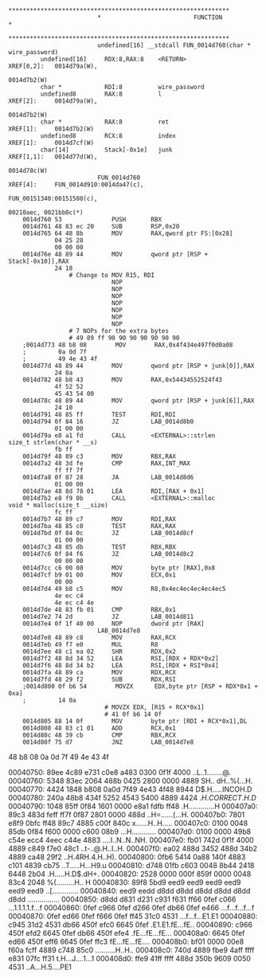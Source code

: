                              **************************************************************
                             *                          FUNCTION                          *
                             **************************************************************
                             undefined[16] __stdcall FUN_0014d760(char * wire_password)
             undefined[16]     RDX:8,RAX:8    <RETURN>                                XREF[0,2]:   0014d79a(W), 
                                                                                                   0014d7b2(W)  
             char *            RDI:8          wire_password
             undefined8        RAX:8          l                                       XREF[2]:     0014d79a(W), 
                                                                                                   0014d7b2(W)  
             char *            RAX:8          ret                                     XREF[1]:     0014d7b2(W)  
             undefined8        RCX:8          index                                   XREF[1]:     0014d7cf(W)  
             char[14]          Stack[-0x1e]   junk                                    XREF[1,1]:   0014d77d(W), 
                                                                                                   0014d78c(W)  
                             FUN_0014d760                                    XREF[4]:     FUN_0014d910:0014da47(c), 
                                                                                          FUN_00151340:00151508(c), 
                                                                                          00210aec, 0021bb0c(*)  
        0014d760 53              PUSH       RBX
        0014d761 48 83 ec 20     SUB        RSP,0x20
        0014d765 64 48 8b        MOV        RAX,qword ptr FS:[0x28]
                 04 25 28 
                 00 00 00
        0014d76e 48 89 44        MOV        qword ptr [RSP + Stack[-0x10]],RAX
                 24 18
                     # Change to MOV R15, RDI
                                 NOP
                                 NOP
                                 NOP
                                 NOP
                                 NOP
                                 NOP
                                 NOP
                     # 7 NOPs for the extra bytes
                     # 49 89 ff 90 90 90 90 90 90 90
        ;0014d773 48 b8 08        MOV        RAX,0x4f434e497f0d0a08
        ;         0a 0d 7f 
        ;         49 4e 43 4f
        0014d77d 48 89 44        MOV        qword ptr [RSP + junk[0]],RAX
                 24 0a
        0014d782 48 b8 43        MOV        RAX,0x54434552524f43
                 4f 52 52 
                 45 43 54 00
        0014d78c 48 89 44        MOV        qword ptr [RSP + junk[6]],RAX
                 24 10
        0014d791 48 85 ff        TEST       RDI,RDI
        0014d794 0f 84 16        JZ         LAB_0014d8b0
                 01 00 00
        0014d79a e8 a1 fd        CALL       <EXTERNAL>::strlen                               size_t strlen(char * __s)
                 fb ff
        0014d79f 48 89 c3        MOV        RBX,RAX
        0014d7a2 48 3d fe        CMP        RAX,INT_MAX
                 ff ff 7f
        0014d7a8 0f 87 28        JA         LAB_0014d8d6
                 01 00 00
        0014d7ae 48 8d 78 01     LEA        RDI,[RAX + 0x1]
        0014d7b2 e8 f9 0b        CALL       <EXTERNAL>::malloc                               void * malloc(size_t __size)
                 fc ff
        0014d7b7 48 89 c7        MOV        RDI,RAX
        0014d7ba 48 85 c0        TEST       RAX,RAX
        0014d7bd 0f 84 0c        JZ         LAB_0014d8cf
                 01 00 00
        0014d7c3 48 85 db        TEST       RBX,RBX
        0014d7c6 0f 84 f6        JZ         LAB_0014d8c2
                 00 00 00
        0014d7cc c6 00 08        MOV        byte ptr [RAX],0x8
        0014d7cf b9 01 00        MOV        ECX,0x1
                 00 00
        0014d7d4 49 b8 c5        MOV        R8,0x4ec4ec4ec4ec4ec5
                 4e ec c4 
                 4e ec c4 4e
        0014d7de 48 83 fb 01     CMP        RBX,0x1
        0014d7e2 74 2d           JZ         LAB_0014d811
        0014d7e4 0f 1f 40 00     NOP        dword ptr [RAX]
                             LAB_0014d7e8
        0014d7e8 48 89 c8        MOV        RAX,RCX
        0014d7eb 49 f7 e0        MUL        R8
        0014d7ee 48 c1 ea 02     SHR        RDX,0x2
        0014d7f2 48 8d 34 52     LEA        RSI,[RDX + RDX*0x2]
        0014d7f6 48 8d 34 b2     LEA        RSI,[RDX + RSI*0x4]
        0014d7fa 48 89 ca        MOV        RDX,RCX
        0014d7fd 48 29 f2        SUB        RDX,RSI
        ;0014d800 0f b6 54        MOVZX      EDX,byte ptr [RSP + RDX*0x1 + 0xa]
        ;         14 0a
                               # MOVZX EDX, [R15 + RCX*0x1]
                               # 41 0f b6 14 0f
        0014d805 88 14 0f        MOV        byte ptr [RDI + RCX*0x1],DL
        0014d808 48 83 c1 01     ADD        RCX,0x1
        0014d80c 48 39 cb        CMP        RBX,RCX
        0014d80f 75 d7           JNZ        LAB_0014d7e8



48 b8 08 0a 0d 7f 49 4e 43 4f



00040750: 89ee 4c89 e731 c0e8 a483 0300 0f1f 4000  ..L..1........@.
00040760: 5348 83ec 2064 488b 0425 2800 0000 4889  SH.. dH..%(...H.
00040770: 4424 1848 b808 0a0d 7f49 4e43 4f48 8944  D$.H.....INCOH.D
00040780: 240a 48b8 434f 5252 4543 5400 4889 4424  $.H.CORRECT.H.D$
00040790: 1048 85ff 0f84 1601 0000 e8a1 fdfb ff48  .H.............H
000407a0: 89c3 483d feff ff7f 0f87 2801 0000 488d  ..H=......(...H.
000407b0: 7801 e8f9 0bfc ff48 89c7 4885 c00f 840c  x......H..H.....
000407c0: 0100 0048 85db 0f84 f600 0000 c600 08b9  ...H............
000407d0: 0100 0000 49b8 c54e ecc4 4eec c44e 4883  ....I..N..N..NH.
000407e0: fb01 742d 0f1f 4000 4889 c849 f7e0 48c1  ..t-..@.H..I..H.
000407f0: ea02 488d 3452 488d 34b2 4889 ca48 29f2  ..H.4RH.4.H..H).
00040800: 0fb6 5414 0a88 140f 4883 c101 4839 cb75  ..T.....H...H9.u
00040810: d748 01fb c603 0048 8b44 2418 6448 2b04  .H.....H.D$.dH+.
00040820: 2528 0000 000f 859f 0000 0048 83c4 2048  %(.........H.. H
00040830: 89f8 5bd9 eed9 eed9 eed9 eed9 eed9 eed9  ..[.............
00040840: eed9 eedd d8dd d8dd d8dd d8dd d8dd d8dd  ................
00040850: d8dd d831 d231 c931 f631 ff66 0fef c066  ...1.1.1.1.f...f
00040860: 0fef c966 0fef d266 0fef db66 0fef e466  ...f...f...f...f
00040870: 0fef ed66 0fef f666 0fef ff45 31c0 4531  ...f...f...E1.E1
00040880: c945 31d2 4531 db66 450f efc0 6645 0fef  .E1.E1.fE...fE..
00040890: c966 450f efd2 6645 0fef db66 450f efe4  .fE...fE...fE...
000408a0: 6645 0fef ed66 450f eff6 6645 0fef ffc3  fE...fE...fE....
000408b0: bf01 0000 00e8 f60a fcff 4889 c748 85c0  ..........H..H..
000408c0: 740d 4889 fbe9 4aff ffff e831 07fc ff31  t.H...J....1...1
000408d0: ffe9 41ff ffff 488d 350b 9609 0050 4531  ..A...H.5....PE1
